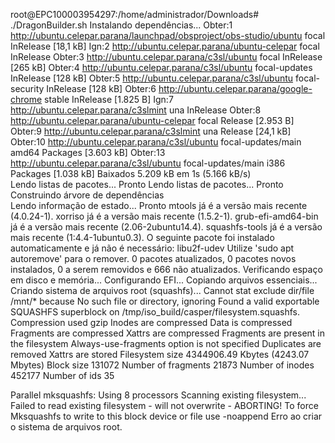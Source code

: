 root@EPC100003954297:/home/administrador/Downloads# ./DragonBuilder.sh 
Instalando dependências...
Obter:1 http://ubuntu.celepar.parana/launchpad/obsproject/obs-studio/ubuntu focal InRelease [18,1 kB]
Ign:2 http://ubuntu.celepar.parana/ubuntu-celepar focal InRelease
Obter:3 http://ubuntu.celepar.parana/c3sl/ubuntu focal InRelease [265 kB]
Obter:4 http://ubuntu.celepar.parana/c3sl/ubuntu focal-updates InRelease [128 kB]
Obter:5 http://ubuntu.celepar.parana/c3sl/ubuntu focal-security InRelease [128 kB]
Obter:6 http://ubuntu.celepar.parana/google-chrome stable InRelease [1.825 B]
Ign:7 http://ubuntu.celepar.parana/c3slmint una InRelease
Obter:8 http://ubuntu.celepar.parana/ubuntu-celepar focal Release [2.953 B]
Obter:9 http://ubuntu.celepar.parana/c3slmint una Release [24,1 kB]
Obter:10 http://ubuntu.celepar.parana/c3sl/ubuntu focal-updates/main amd64 Packages [3.603 kB]
Obter:13 http://ubuntu.celepar.parana/c3sl/ubuntu focal-updates/main i386 Packages [1.038 kB]
Baixados 5.209 kB em 1s (5.166 kB/s)                         
Lendo listas de pacotes... Pronto
Lendo listas de pacotes... Pronto
Construindo árvore de dependências       
Lendo informação de estado... Pronto
mtools já é a versão mais recente (4.0.24-1).
xorriso já é a versão mais recente (1.5.2-1).
grub-efi-amd64-bin já é a versão mais recente (2.06-2ubuntu14.4).
squashfs-tools já é a versão mais recente (1:4.4-1ubuntu0.3).
O seguinte pacote foi instalado automaticamente e já não é necessário:
  libu2f-udev
Utilize 'sudo apt autoremove' para o remover.
0 pacotes atualizados, 0 pacotes novos instalados, 0 a serem removidos e 666 não atualizados.
Verificando espaço em disco e memória...
Configurando EFI...
Copiando arquivos essenciais...
Criando sistema de arquivos root (squashfs)...
Cannot stat exclude dir/file /mnt/* because No such file or directory, ignoring
Found a valid exportable SQUASHFS superblock on /tmp/iso_build/casper/filesystem.squashfs.
	Compression used gzip
	Inodes are compressed
	Data is compressed
	Fragments are compressed
	Xattrs are compressed
	Fragments are present in the filesystem
	Always-use-fragments option is not specified
	Duplicates are removed
	Xattrs are stored
	Filesystem size 4344906.49 Kbytes (4243.07 Mbytes)
	Block size 131072
	Number of fragments 21873
	Number of inodes 452177
	Number of ids 35

Parallel mksquashfs: Using 8 processors
Scanning existing filesystem...
Failed to read existing filesystem - will not overwrite - ABORTING!
To force Mksquashfs to write to this block device or file use -noappend
Erro ao criar o sistema de arquivos root.

